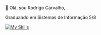 👋 Olá, sou Rodrigo Carvalho,

Graduando em Sistemas de Informação 5/8

[![My Skills](https://skillicons.dev/icons?i=next,react,nodejs,python,ts,prisma,aws)](https://skillicons.dev)
